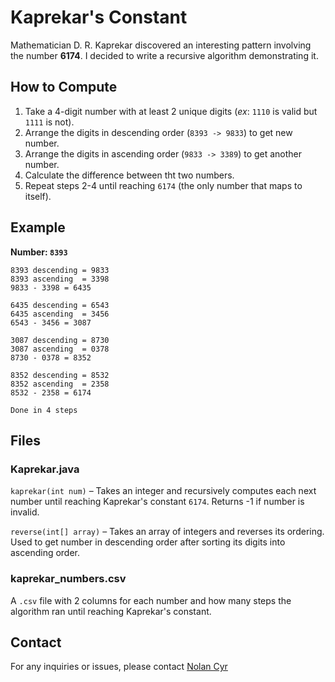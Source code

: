# Kaprekar's Constant
Mathematician D. R. Kaprekar discovered an interesting pattern involving the number **6174**. I decided to write a
recursive algorithm demonstrating it.

## How to Compute
1. Take a 4-digit number with at least 2 unique digits (_ex_: `1110` is valid but `1111` is not).
2. Arrange the digits in descending order (`8393 -> 9833`) to get new number.
3. Arrange the digits in ascending order (`9833 -> 3389`) to get another number.
4. Calculate the difference between tht two numbers.
5. Repeat steps 2-4 until reaching `6174` (the only number that maps to itself).

## Example
**Number: `8393`**
```text
8393 descending = 9833
8393 ascending  = 3398
9833 - 3398 = 6435

6435 descending = 6543
6435 ascending  = 3456
6543 - 3456 = 3087

3087 descending = 8730
3087 ascending  = 0378
8730 - 0378 = 8352

8352 descending = 8532
8352 ascending  = 2358
8532 - 2358 = 6174

Done in 4 steps
```

## Files

### Kaprekar.java

`kaprekar(int num)` – Takes an integer and recursively computes each next number until reaching Kaprekar's constant `6174`.
Returns -1 if number is invalid.

`reverse(int[] array)` – Takes an array of integers and reverses its ordering. Used to get number in descending order
after sorting its digits into ascending order.

### kaprekar_numbers.csv  

A `.csv` file with 2 columns for each number and how many steps the algorithm ran until reaching Kaprekar's constant.

## Contact

For any inquiries or issues, please contact [Nolan Cyr](mailto:nolangcyr@gmail.com)
